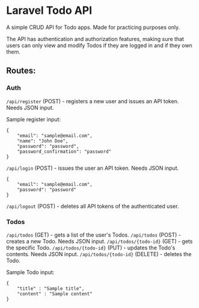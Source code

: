 # Laravel Todo API

A simple CRUD API for Todo apps. Made for practicing purposes only.

The API has authentication and authorization features, making sure that users can only view and modify Todos if they are logged in and if they own them.



## Routes:
### Auth
`/api/register` (POST) - registers a new user and issues an API token. Needs JSON input.

Sample register input:
```
{
    "email": "sample@email.com",
    "name": "John Doe",
    "password": "password",
    "password_confirmation": "password"
}
```

`/api/login` (POST) - issues the user an API token. Needs JSON input.

```
{
    "email": "sample@email.com",
    "password": "password"
}
```

`/api/logout` (POST) - deletes all API tokens of the authenticated user.

### Todos
`/api/todos` (GET) - gets a list of the user's Todos.
`/api/todos` (POST) - creates a new Todo. Needs JSON input.
`/api/todos/{todo-id}` (GET) - gets the specific Todo.
`/api/todos/{todo-id}` (PUT) - updates the Todo's contents. Needs JSON input.
`/api/todos/{todo-id}` (DELETE) - deletes the Todo.

Sample Todo input:
```
{
    "title" : "Sample title",
    "content" : "Sample content"
}
```
